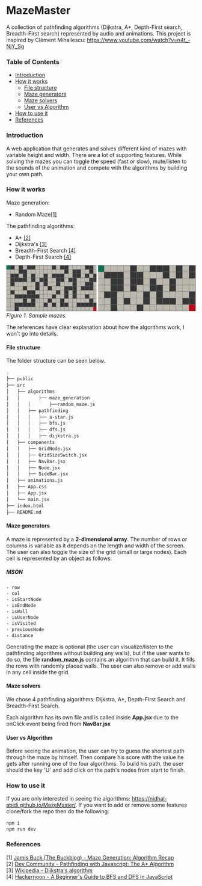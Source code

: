 # MazeMaster

A collection of pathfinding algorithms (Dijkstra, A\*, Depth-First search, Breadth-First search) represented by audio and animations.
This project is inspired by Clément Mihailescu: https://www.youtube.com/watch?v=n4t_-NjY_Sg

### Table of Contents

- [Introduction](#introduction)
- [How it works](#how-it-works)
  - [File structure](#file-structure)
  - [Maze generators](#maze-generators)
  - [Maze solvers](#maze-solvers)
  - [User vs Algorithm](#maze-solvers)
- [How to use it](#how-to-use-it)
- [References](#references)

### Introduction

A web application that generates and solves different kind of mazes with variable height and width. There are a lot of supporting features. While solving the mazes you can toggle the speed (fast or slow), mute/listen to the sounds of the animation and compete with the algorithms by building your own path.

### How it works

Maze generation:

- Random Maze[[1]](#references)

The pathfinding algorithms:

- A\* [[2]](#references)
- Dijkstra's [[3]](#references)
- Breadth-First Search [[4]](#references)
- Depth-First Search [[4]](#references)

![Alt text](mazes.png)
_Figure 1. Sample mazes._

The references have clear explanation about how the algorithms work, I won't go into details.

#### File structure

The folder structure can be seen below.

```bash
.
├── public
├── src
│   ├── algorithms
│   │		├──	maze_generation
│   │   │ 	    ├──random_maze.js
│   │   ├──	pathfinding
│   │   │	├──	a-star.js
│   │   │	├──	bfs.js
│   │   │	├──	dfs.js
│   │   │	├──	dijkstra.js
│   ├── components
│   │   ├── GridNode.jsx
│   │   ├── GridSizeSwitch.jsx
│   │   ├── NavBar.jsx
│   │   ├── Node.jsx
│   │   ├── SideBar.jsx
│   ├── animations.js
│   ├── App.css
│   ├── App.jsx
│   └── main.jsx
├── index.html
├── README.md

```

#### Maze generators

A maze is represented by a **2-dimensional array**. The number of rows or columns is variable as it depends on the length and width of the screen. The user can also toggle the size of the grid (small or large nodes).
Each cell is represented by an object as follows:

##### MSON

```
- row
- col
- isStartNode
- isEndNode
- isWall
- isUserNode
- isVisited
- previousNode
- distance
```

Generating the maze is optional (the user can visualize/listen to the pathfinding algorithms without building any walls), but if the user wants to do so, the file **random_maze.js** contains an algorithm that can build it. It fills the rows with randomly placed walls.
The user can also remove or add walls in any cell inside the grid.

#### Maze solvers

We chose 4 pathfinding algorithms: Dijkstra, A\*, Depth-First Search and Breadth-First Search.

Each algorithm has its own file and is called inside **App.jsx** due to the onClick event being fired from **NavBar.jsx**

#### User vs Algorithm

Before seeing the animation, the user can try to guess the shortest path through the maze by himself. Then compare his score with the value he gets after running one of the four algorithms.
To build his path, the user should the key 'U' and add click on the path's nodes from start to finish.

### How to use it

If you are only interested in seeing the algorithms: https://nidhal-abidi.github.io/MazeMaster/.
If you want to add or remove some features clone/fork the repo then do the following:

```
npm i
npm run dev
```

### References

[1] [Jamis Buck (The Buckblog) - Maze Generation: Algorithm Recap](https://weblog.jamisbuck.org/2011/2/7/maze-generation-algorithm-recap)<br>
[2] [Dev Community - Pathfinding with Javascript: The A\* Algorithm](https://dev.to/codesphere/pathfinding-with-javascript-the-a-algorithm-3jlb)<br>
[3] [Wikipedia - Dijkstra's algorithm](https://en.wikipedia.org/wiki/Dijkstra's_algorithm)<br>
[4] [Hackernoon - A Beginner's Guide to BFS and DFS in JavaScript](https://hackernoon.com/a-beginners-guide-to-bfs-and-dfs-in-javascript)<br>
